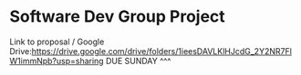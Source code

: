 # Software Dev Group Project

Link to proposal / Google Drive:https://drive.google.com/drive/folders/1ieesDAVLKlHJcdG_2Y2NR7FlW1immNpb?usp=sharing
DUE SUNDAY ^^^
